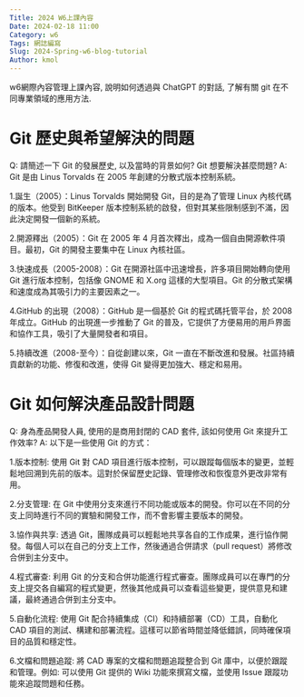```yaml
---
Title: 2024 W6上課內容
Date: 2024-02-18 11:00
Category: w6
Tags: 網誌編寫
Slug: 2024-Spring-w6-blog-tutorial
Author: kmol
---
```


w6網際內容管理上課內容, 說明如何透過與 ChatGPT 的對話, 了解有關 git 在不同專業領域的應用方法.

<!-- PELICAN_END_SUMMARY -->

# Git 歷史與希望解決的問題
Q: 請簡述一下 Git 的發展歷史, 以及當時的背景如何? Git 想要解決甚麼問題?
A: Git 是由 Linus Torvalds 在 2005 年創建的分散式版本控制系統。

1.誕生（2005）：Linus Torvalds 開始開發 Git，目的是為了管理 Linux 內核代碼的版本。他受到 BitKeeper 版本控制系統的啟發，但對其某些限制感到不滿，因此決定開發一個新的系統。

2.開源釋出（2005）：Git 在 2005 年 4 月首次釋出，成為一個自由開源軟件項目。最初，Git 的開發主要集中在 Linux 內核社區。

3.快速成長（2005-2008）：Git 在開源社區中迅速增長，許多項目開始轉向使用 Git 進行版本控制，包括像 GNOME 和 X.org 這樣的大型項目。Git 的分散式架構和速度成為其吸引力的主要因素之一。

4.GitHub 的出現（2008）：GitHub 是一個基於 Git 的程式碼托管平台，於 2008 年成立。GitHub 的出現進一步推動了 Git 的普及，它提供了方便易用的用戶界面和協作工具，吸引了大量開發者和項目。

5.持續改進（2008-至今）：自從創建以來，Git 一直在不斷改進和發展。社區持續貢獻新的功能、修復和改進，使得 Git 變得更加強大、穩定和易用。

# Git 如何解決產品設計問題
Q: 身為產品開發人員, 使用的是商用封閉的 CAD 套件, 該如何使用 Git 來提升工作效率?
A: 以下是一些使用 Git 的方式：

1.版本控制: 使用 Git 對 CAD 項目進行版本控制，可以跟蹤每個版本的變更，並輕鬆地回溯到先前的版本。這對於保留歷史記錄、管理修改和恢復意外更改非常有用。

2.分支管理: 在 Git 中使用分支來進行不同功能或版本的開發。你可以在不同的分支上同時進行不同的實驗和開發工作，而不會影響主要版本的開發。

3.協作與共享: 透過 Git，團隊成員可以輕鬆地共享各自的工作成果，進行協作開發。每個人可以在自己的分支上工作，然後通過合併請求（pull request）將修改合併到主分支中。

4.程式審查: 利用 Git 的分支和合併功能進行程式審查。團隊成員可以在專門的分支上提交各自編寫的程式變更，然後其他成員可以查看這些變更，提供意見和建議，最終通過合併到主分支中。

5.自動化流程: 使用 Git 配合持續集成（CI）和持續部署（CD）工具，自動化 CAD 項目的測試、構建和部署流程。這樣可以節省時間並降低錯誤，同時確保項目的品質和穩定性。

6.文檔和問題追蹤: 將 CAD 專案的文檔和問題追蹤整合到 Git 庫中，以便於跟蹤和管理。例如: 可以使用 Git 提供的 Wiki 功能來撰寫文檔，並使用 Issue 跟蹤功能來追蹤問題和任務。
